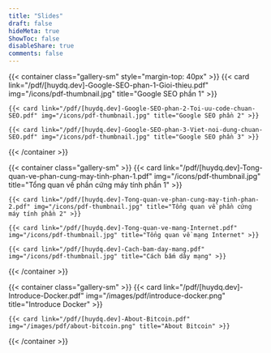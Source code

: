 ```yaml
---
title: "Slides"
draft: false
hideMeta: true
ShowToc: false
disableShare: true
comments: false
---
```


{{< container class="gallery-sm" style="margin-top: 40px" >}}
    {{< card link="/pdf/[huydq.dev]-Google-SEO-phan-1-Gioi-thieu.pdf" img="/icons/pdf-thumbnail.jpg" title="Google SEO phần 1" >}}

    {{< card link="/pdf/[huydq.dev]-Google-SEO-phan-2-Toi-uu-code-chuan-SEO.pdf" img="/icons/pdf-thumbnail.jpg" title="Google SEO phần 2" >}}

    {{< card link="/pdf/[huydq.dev]-Google-SEO-phan-3-Viet-noi-dung-chuan-SEO.pdf" img="/icons/pdf-thumbnail.jpg" title="Google SEO phần 3" >}}
{{< /container >}}

{{< container class="gallery-sm" >}}
    {{< card link="/pdf/[huydq.dev]-Tong-quan-ve-phan-cung-may-tinh-phan-1.pdf" img="/icons/pdf-thumbnail.jpg" title="Tổng quan về phần cứng máy tính phần 1" >}}

    {{< card link="/pdf/[huydq.dev]-Tong-quan-ve-phan-cung-may-tinh-phan-2.pdf" img="/icons/pdf-thumbnail.jpg" title="Tổng quan về phần cứng máy tính phần 2" >}}

    {{< card link="/pdf/[huydq.dev]-Tong-quan-ve-mang-Internet.pdf" img="/icons/pdf-thumbnail.jpg" title="Tổng quan về mạng Internet" >}}

    {{< card link="/pdf/[huydq.dev]-Cach-bam-day-mang.pdf" img="/icons/pdf-thumbnail.jpg" title="Cách bấm dây mạng" >}}
{{< /container >}}

{{< container class="gallery-sm" >}}
    {{< card link="/pdf/[huydq.dev]-Introduce-Docker.pdf" img="/images/pdf/introduce-docker.png" title="Introduce Docker" >}}

    {{< card link="/pdf/[huydq.dev]-About-Bitcoin.pdf" img="/images/pdf/about-bitcoin.png" title="About Bitcoin" >}}
{{< /container >}}
